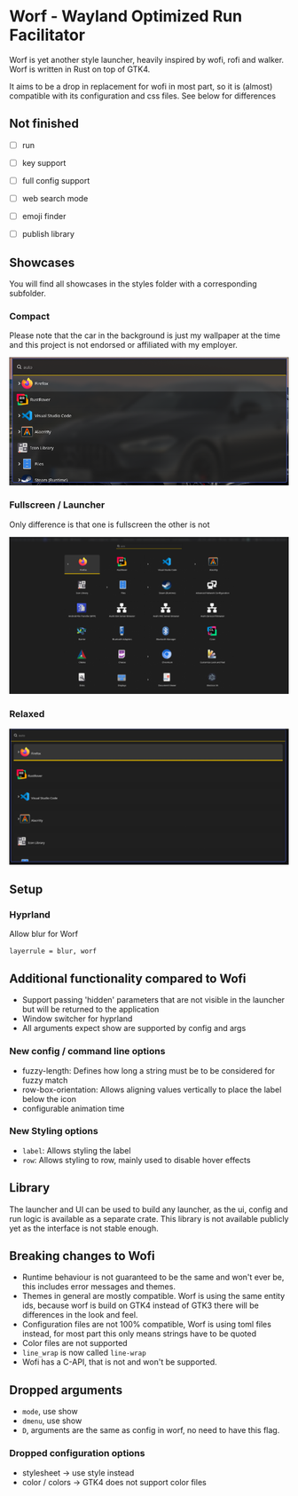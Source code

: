 # Worf - Wayland Optimized Run Facilitator

Worf is yet another style launcher, heavily inspired by wofi, rofi and walker.
Worf is written in Rust on top of GTK4. 

It aims to be a drop in replacement for wofi in most part, so it is (almost) compatible with its 
configuration and css files. See below for differences

## Not finished
* [ ] run
* [ ] key support
* [ ] full config support
* [ ] web search mode
* [ ] emoji finder
* [ ] publish library


## Showcases

You will find all showcases in the styles folder with a corresponding subfolder.

### Compact

Please note that the car in the background is just my wallpaper at the time and this project is not endorsed or affiliated with my employer. 

![](styles/compact/example.png)

### Fullscreen / Launcher

Only difference is that one is fullscreen the other is not

![](styles/fullscreen/example.png)

### Relaxed

![](styles/relaxed/example.png)



## Setup

### Hyprland

Allow blur for Worf
```
layerrule = blur, worf
```

## Additional functionality compared to Wofi
* Support passing 'hidden' parameters that are not visible in the launcher but will be returned to the application
* Window switcher for hyprland
* All arguments expect show are supported by config and args

### New config / command line options
* fuzzy-length: Defines how long a string must be to be considered for fuzzy match
* row-box-orientation: Allows aligning values vertically to place the label below the icon
* configurable animation time

### New Styling options
* `label`: Allows styling the label
* `row`: Allows styling to row, mainly used to disable hover effects

## Library

The launcher and UI can be used to build any launcher, as the ui, config and run logic is available as a separate crate.
This library is not available publicly yet as the interface is not stable enough.


## Breaking changes to Wofi
* Runtime behaviour is not guaranteed to be the same and won't ever be, this includes error messages and themes.
* Themes in general are mostly compatible. Worf is using the same entity ids, 
  because worf is build on GTK4 instead of GTK3 there will be differences in the look and feel.
* Configuration files are not 100% compatible, Worf is using toml files instead, for most part this only means strings have to be quoted
* Color files are not supported
* `line_wrap` is now called `line-wrap`
* Wofi has a C-API, that is not and won't be supported.

## Dropped arguments
* `mode`, use show
* `dmenu`, use show
* `D`, arguments are the same as config in worf, no need to have this flag.

### Dropped configuration options
* stylesheet -> use style instead
* color / colors -> GTK4 does not support color files
